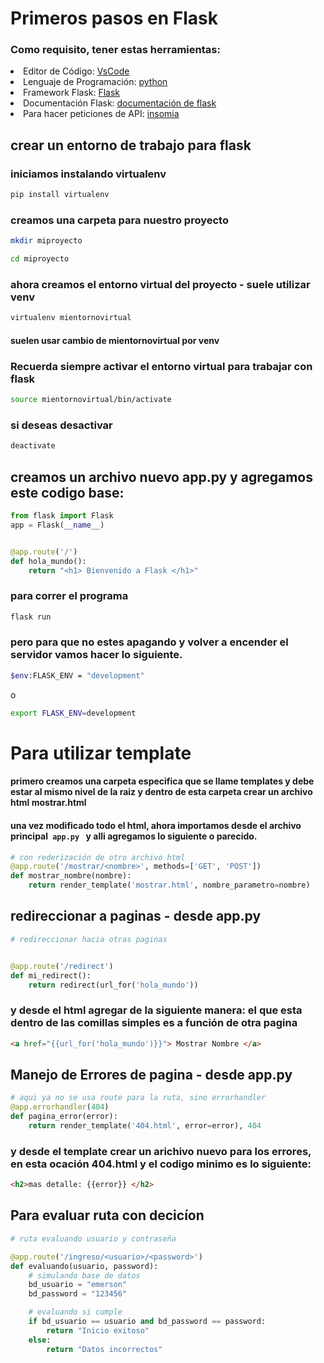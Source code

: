 # Primeros pasos en Flask 

### Como requisito, tener estas herramientas: 
<li>Editor de Código: <a href="https://code.visualstudio.com/">VsCode </a> </li>
<li>Lenguaje de Programación: <a href="https://www.python.org/downloads/">python </a> </li> 

<li>Framework Flask: <a href="https://www.manualweb.net/flask/instalar-flask/"> Flask </a> </li>
<li>Documentación Flask: 
<a href="https://flask-es.readthedocs.io/quickstart/#:~:text=Para%20ejecutar%20la%20aplicaci%C3%B3n%2C%20utiliza,aplicaci%C3%B3n%20con%20la%20opci%C3%B3n%20%2Dapp%20.&text=Como%20atajo%2C%20si%20el%20archivo,tienes%20que%20usar%20%2D%2Dapp%20.">documentación de  flask </a> 
</li>
<li>Para hacer peticiones de API: <a href="https://insomnia.rest/download">insomia </a> </li> 

## crear un entorno de trabajo para flask 

### iniciamos instalando virtualenv 
```bash
pip install virtualenv
```
### creamos una carpeta para nuestro proyecto
```bash 
mkdir miproyecto
```
```bash
cd miproyecto
```
### ahora creamos el entorno virtual del proyecto - suele utilizar venv
```bash
virtualenv mientornovirtual
```
#### suelen usar cambio de mientornovirtual por venv 

### Recuerda siempre activar el entorno virtual para trabajar con flask
```bash 
source mientornovirtual/bin/activate
```
### si deseas desactivar 
```bash 
deactivate
```

## creamos un archivo nuevo app.py y agregamos este codigo base: 

```py
from flask import Flask
app = Flask(__name__)


@app.route('/')
def hola_mundo():
    return "<h1> Bienvenido a Flask </h1>"
```

### para correr el programa 
```bash 
flask run
```
### pero para que no estes apagando y volver a encender el servidor vamos hacer lo siguiente.

```bash 
$env:FLASK_ENV = "development"
```
o 
```bash 
export FLASK_ENV=development
```


# Para utilizar template 
<h4> primero creamos una carpeta especifica que se llame <strong> templates </strong> y debe estar al mismo nivel de la raiz y dentro de esta carpeta crear un archivo html <strong> mostrar.html </strong> </h4>


<h4> una vez modificado todo el html, ahora importamos desde el archivo principal<code> app.py </code> y alli agregamos lo siguiente o parecido. </h4>

```py
# con rederización de otro archivo html
@app.route('/mostrar/<nombre>', methods=['GET', 'POST'])
def mostrar_nombre(nombre):
    return render_template('mostrar.html', nombre_parametro=nombre)

```

## redireccionar a paginas - desde app.py

```py
# redireccionar hacia otras paginas


@app.route('/redirect')
def mi_redirect():
    return redirect(url_for('hola_mundo'))

```
### y desde el html agregar de la siguiente manera: el que esta dentro de las comillas simples es a función de otra pagina 

```html
<a href="{{url_for('hola_mundo')}}"> Mostrar Nombre </a>
```

## Manejo de Errores de pagina - desde app.py
```py
# aqui ya no se usa route para la ruta, sino errorhandler
@app.errorhandler(404)
def pagina_error(error):
    return render_template('404.html', error=error), 404

```
### y desde el template crear un arichivo nuevo para los errores, en esta ocación 404.html y el codigo minimo es lo siguiente: 

```html
<h2>mas detalle: {{error}} </h2>
```

## Para evaluar ruta con decicíon 
```py
# ruta evaluando usuario y contraseña

@app.route('/ingreso/<usuario>/<password>')
def evaluando(usuario, password):
    # simulando base de datos
    bd_usuario = "emerson"
    bd_password = "123456"

    # evaluando si cumple
    if bd_usuario == usuario and bd_password == password:
        return "Inicio exitoso"
    else:
        return "Datos incorrectos"
    
```












